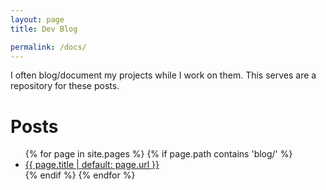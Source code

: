 ```yaml
---
layout: page
title: Dev Blog

permalink: /docs/
---
```


I often blog/document my projects while I work on them. This serves are a repository for these posts.

# Posts

<ul>
  {% for page in site.pages %}
    {% if page.path contains 'blog/' %}
      <li><a href="{{ page.url }}">{{ page.title | default: page.url }}</a></li>
    {% endif %}
  {% endfor %}
</ul>